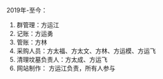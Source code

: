 2019年-至今：

1. 群管理：方运江
2. 记账：方运勇
3. 管账：方林
4. 采购人员：方太福、方太文、方林、方运模、方运飞
5. 清理坟墓负责人：方太成、方运飞
6. 网站制作： 方运江负责，所有人参与
